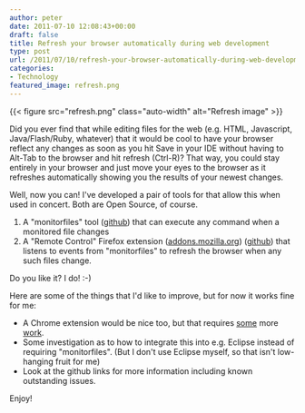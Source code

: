 ```yaml
---
author: peter
date: 2011-07-10 12:08:43+00:00
draft: false
title: Refresh your browser automatically during web development
type: post
url: /2011/07/10/refresh-your-browser-automatically-during-web-development/
categories:
- Technology
featured_image: refresh.png
---
```


<!-- HUGO: Using figure shortcode -->
{{< figure src="refresh.png" class="auto-width" alt="Refresh image" >}}

Did you ever find that while editing files for the web (e.g. HTML, Javascript, Java/Flash/Ruby, whatever) that it would be cool to have your browser reflect any changes as soon as you hit Save in your IDE without having to Alt-Tab to the browser and hit refresh (Ctrl-R)? That way, you could stay entirely in your browser and just move your eyes to the browser as it refreshes automatically showing you the results of your newest changes.

Well, now you can! I've developed a pair of tools for that allow this when used in concert. Both are Open Source, of course.

<!-- more -->

1. A "monitorfiles" tool ([github](https://github.com/pmorch/monitorfiles)) that can execute any command when a monitored file changes
2. A "Remote Control" Firefox extension ([addons.mozilla.org](https://addons.mozilla.org/en-US/firefox/addon/remote-control/)) ([github](https://github.com/pmorch/FF-Remote-Control)) that listens to events from "monitorfiles" to refresh the browser when any such files change.

Do you like it? I do! :-)

Here are some of the things that I'd like to improve, but for now it works fine for me:

* A Chrome extension would be nice too, but that requires [some](http://stackoverflow.com/questions/2091258/chrome-command-line-remote-control-on-linux) more [work](http://groups.google.com/a/chromium.org/group/chromium-extensions/browse_thread/thread/e4c8174f6271482e/f125f5c2f7b1ae37).
* Some investigation as to how to integrate this into e.g. Eclipse instead of requiring "monitorfiles". (But I don't use Eclipse myself, so that isn't low-hanging fruit for me)
* Look at the github links for more information including known outstanding issues.

Enjoy!
